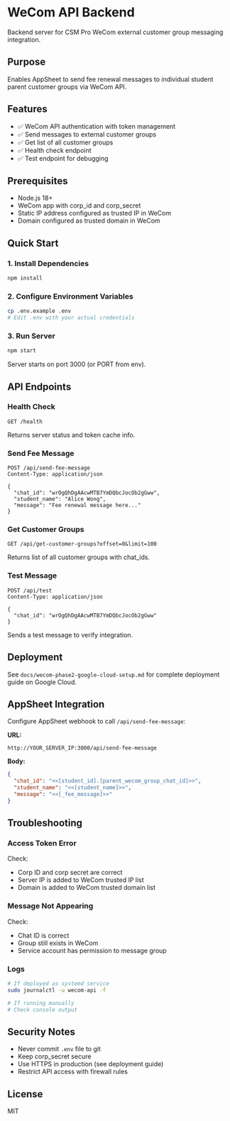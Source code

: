 # WeCom API Backend

Backend server for CSM Pro WeCom external customer group messaging integration.

## Purpose

Enables AppSheet to send fee renewal messages to individual student parent customer groups via WeCom API.

## Features

- ✅ WeCom API authentication with token management
- ✅ Send messages to external customer groups
- ✅ Get list of all customer groups
- ✅ Health check endpoint
- ✅ Test endpoint for debugging

## Prerequisites

- Node.js 18+
- WeCom app with corp_id and corp_secret
- Static IP address configured as trusted IP in WeCom
- Domain configured as trusted domain in WeCom

## Quick Start

### 1. Install Dependencies

```bash
npm install
```

### 2. Configure Environment Variables

```bash
cp .env.example .env
# Edit .env with your actual credentials
```

### 3. Run Server

```bash
npm start
```

Server starts on port 3000 (or PORT from env).

## API Endpoints

### Health Check

```
GET /health
```

Returns server status and token cache info.

### Send Fee Message

```
POST /api/send-fee-message
Content-Type: application/json

{
  "chat_id": "wrOgQhDgAAcwMTB7YmDQbcJocOb2gGww",
  "student_name": "Alice Wong",
  "message": "Fee renewal message here..."
}
```

### Get Customer Groups

```
GET /api/get-customer-groups?offset=0&limit=100
```

Returns list of all customer groups with chat_ids.

### Test Message

```
POST /api/test
Content-Type: application/json

{
  "chat_id": "wrOgQhDgAAcwMTB7YmDQbcJocOb2gGww"
}
```

Sends a test message to verify integration.

## Deployment

See `docs/wecom-phase2-google-cloud-setup.md` for complete deployment guide on Google Cloud.

## AppSheet Integration

Configure AppSheet webhook to call `/api/send-fee-message`:

**URL:**
```
http://YOUR_SERVER_IP:3000/api/send-fee-message
```

**Body:**
```json
{
  "chat_id": "<<[student_id].[parent_wecom_group_chat_id]>>",
  "student_name": "<<[student_name]>>",
  "message": "<<[_fee_message]>>"
}
```

## Troubleshooting

### Access Token Error

Check:
- Corp ID and corp secret are correct
- Server IP is added to WeCom trusted IP list
- Domain is added to WeCom trusted domain list

### Message Not Appearing

Check:
- Chat ID is correct
- Group still exists in WeCom
- Service account has permission to message group

### Logs

```bash
# If deployed as systemd service
sudo journalctl -u wecom-api -f

# If running manually
# Check console output
```

## Security Notes

- Never commit `.env` file to git
- Keep corp_secret secure
- Use HTTPS in production (see deployment guide)
- Restrict API access with firewall rules

## License

MIT
